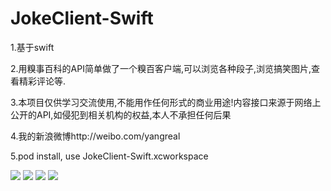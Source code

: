 JokeClient-Swift
================
1.基于swift

2.用糗事百科的API简单做了一个糗百客户端,可以浏览各种段子,浏览搞笑图片,查看精彩评论等.

3.本项目仅供学习交流使用,不能用作任何形式的商业用途!内容接口来源于网络上公开的API,如侵犯到相关机构的权益,本人不承担任何后果

4.我的新浪微博http://weibo.com/yangreal

5.pod install, use JokeClient-Swift.xcworkspace


![](https://raw.githubusercontent.com/YANGReal/JokeClient-Swift/master/JokeClient-Swift/screenshoot/01.png)
![](https://raw.githubusercontent.com/YANGReal/JokeClient-Swift/master/JokeClient-Swift/screenshoot/02.png)
![](https://raw.githubusercontent.com/YANGReal/JokeClient-Swift/master/JokeClient-Swift/screenshoot/03.png)
![](https://raw.githubusercontent.com/YANGReal/JokeClient-Swift/master/JokeClient-Swift/screenshoot/04.png)
